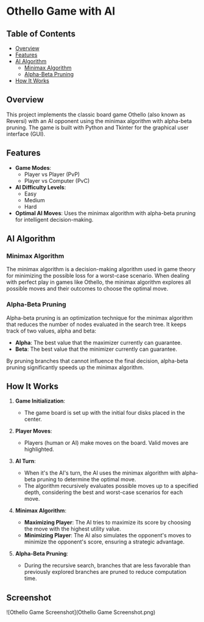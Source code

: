 # Othello Game with AI

## Table of Contents

- [Overview](#overview)
- [Features](#features)
- [AI Algorithm](#ai-algorithm)
  - [Minimax Algorithm](#minimax-algorithm)
  - [Alpha-Beta Pruning](#alpha-beta-pruning)
- [How It Works](#how-it-works)

## Overview

This project implements the classic board game Othello (also known as Reversi) with an AI opponent using the minimax algorithm with alpha-beta pruning. The game is built with Python and Tkinter for the graphical user interface (GUI).

## Features

- **Game Modes**: 
  - Player vs Player (PvP)
  - Player vs Computer (PvC)
- **AI Difficulty Levels**: 
  - Easy
  - Medium
  - Hard
- **Optimal AI Moves**: Uses the minimax algorithm with alpha-beta pruning for intelligent decision-making.

## AI Algorithm

### Minimax Algorithm

The minimax algorithm is a decision-making algorithm used in game theory for minimizing the possible loss for a worst-case scenario. When dealing with perfect play in games like Othello, the minimax algorithm explores all possible moves and their outcomes to choose the optimal move.

### Alpha-Beta Pruning

Alpha-beta pruning is an optimization technique for the minimax algorithm that reduces the number of nodes evaluated in the search tree. It keeps track of two values, alpha and beta:
- **Alpha**: The best value that the maximizer currently can guarantee.
- **Beta**: The best value that the minimizer currently can guarantee.

By pruning branches that cannot influence the final decision, alpha-beta pruning significantly speeds up the minimax algorithm.

## How It Works

1. **Game Initialization**:
   - The game board is set up with the initial four disks placed in the center.

2. **Player Moves**:
   - Players (human or AI) make moves on the board. Valid moves are highlighted.

3. **AI Turn**:
   - When it's the AI's turn, the AI uses the minimax algorithm with alpha-beta pruning to determine the optimal move.
   - The algorithm recursively evaluates possible moves up to a specified depth, considering the best and worst-case scenarios for each move.

4. **Minimax Algorithm**:
   - **Maximizing Player**: The AI tries to maximize its score by choosing the move with the highest utility value.
   - **Minimizing Player**: The AI also simulates the opponent's moves to minimize the opponent's score, ensuring a strategic advantage.

5. **Alpha-Beta Pruning**:
   - During the recursive search, branches that are less favorable than previously explored branches are pruned to reduce computation time.

## Screenshot

![Othello Game Screenshot](Othello Game Screenshot.png)

